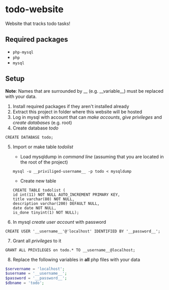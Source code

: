 # todo-website
Website that tracks todo tasks!

## Required packages
* `php-mysql`
* `php`
* `mysql`

## Setup
__Note__: Names that are surrounded by __ (e.g. \_\_variable\_\_) must be replaced with your data.
1. Install required packages if they aren't installed already
2. Extract this project in folder where this website will be hosted
3. Log in mysql with account that can _make accounts_, _give privileges_ and _create databases_ (e.g. root)
4. Create database _todo_
```mysql
CREATE DATABASE todo;
```
5. Import or make table _todolist_

   * Load mysqldump in _command line_ (assuming that you are located in the root of the project)
   ```shell
   mysql -u __priviliged-username__ -p todo < mysqldump
   ```
   * Create new table
   ```mysql
   CREATE TABLE todolist (
   id int(11) NOT NULL AUTO_INCREMENT PRIMARY KEY,
   title varchar(80) NOT NULL,
   description varchar(200) DEFAULT NULL,
   date date NOT NULL,
   is_done tinyint(1) NOT NULL);
   ```

6. In mysql _create user account_ with password
```mysql
CREATE USER '__username__'@'localhost' IDENTIFIED BY '__password__';
```

7. Grant all _privileges_ to it
```mysql
GRANT ALL PRIVILEGES on todo.* TO __username__@localhost;
```

8. Replace the following variables in __all__ php files with your data
```php
$servername = 'localhost';
$username = '__username__';
$password = '__password__';
$dbname = 'todo';
```
